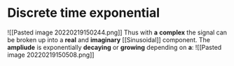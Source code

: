 # Discrete time exponential
![[Pasted image 20220219150244.png]]
Thus with **a** **complex** the signal can be broken up into a **real** and **imaginary** [[Sinusoidal]] component. The **ampliude** is exponentially **decaying** or **growing** depending on **a**:
![[Pasted image 20220219150508.png]]